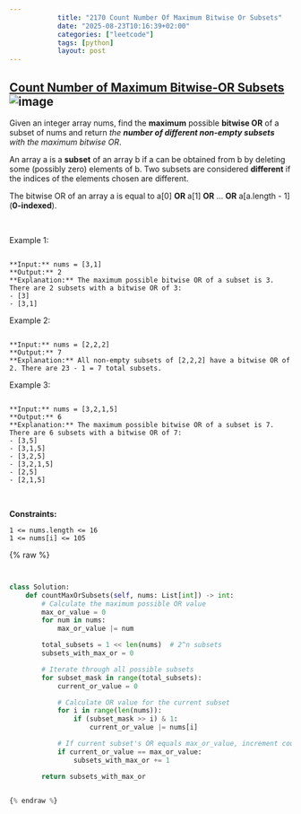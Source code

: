 ```yaml
---
            title: "2170 Count Number Of Maximum Bitwise Or Subsets"
            date: "2025-08-23T10:16:39+02:00"
            categories: ["leetcode"]
            tags: [python]
            layout: post
---
```

            
## [Count Number of Maximum Bitwise-OR Subsets](https://leetcode.com/problems/count-number-of-maximum-bitwise-or-subsets) ![image](https://img.shields.io/badge/Difficulty-Medium-orange)

Given an integer array nums, find the **maximum** possible **bitwise OR** of a subset of nums and return *the **number of different non-empty subsets** with the maximum bitwise OR*.

An array a is a **subset** of an array b if a can be obtained from b by deleting some (possibly zero) elements of b. Two subsets are considered **different** if the indices of the elements chosen are different.

The bitwise OR of an array a is equal to a[0] **OR** a[1] **OR** ... **OR** a[a.length - 1] (**0-indexed**).

 

Example 1:

```

**Input:** nums = [3,1]
**Output:** 2
**Explanation:** The maximum possible bitwise OR of a subset is 3. There are 2 subsets with a bitwise OR of 3:
- [3]
- [3,1]

```

Example 2:

```

**Input:** nums = [2,2,2]
**Output:** 7
**Explanation:** All non-empty subsets of [2,2,2] have a bitwise OR of 2. There are 23 - 1 = 7 total subsets.

```

Example 3:

```

**Input:** nums = [3,2,1,5]
**Output:** 6
**Explanation:** The maximum possible bitwise OR of a subset is 7. There are 6 subsets with a bitwise OR of 7:
- [3,5]
- [3,1,5]
- [3,2,5]
- [3,2,1,5]
- [2,5]
- [2,1,5]
```

 

**Constraints:**

	1 <= nums.length <= 16
	1 <= nums[i] <= 105

{% raw %}


```python


class Solution:
    def countMaxOrSubsets(self, nums: List[int]) -> int:
        # Calculate the maximum possible OR value
        max_or_value = 0
        for num in nums:
            max_or_value |= num

        total_subsets = 1 << len(nums)  # 2^n subsets
        subsets_with_max_or = 0

        # Iterate through all possible subsets
        for subset_mask in range(total_subsets):
            current_or_value = 0

            # Calculate OR value for the current subset
            for i in range(len(nums)):
                if (subset_mask >> i) & 1:
                    current_or_value |= nums[i]

            # If current subset's OR equals max_or_value, increment count
            if current_or_value == max_or_value:
                subsets_with_max_or += 1

        return subsets_with_max_or


{% endraw %}
```
